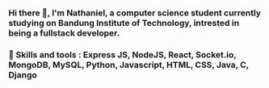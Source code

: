 ### Hi there 👋, I'm Nathaniel, a computer science student currently studying on Bandung Institute of Technology, intrested in being a fullstack developer.

### 🌱 Skills and tools : Express JS, NodeJS, React, Socket.io, MongoDB, MySQL, Python, Javascript, HTML, CSS, Java, C, Django



<!--
**nthnieljson/nthnieljson** is a ✨ _special_ ✨ repository because its `README.md` (this file) appears on your GitHub profile.

Here are some ideas to get you started:

- 🔭 I’m currently working on ...

- 👯 I’m looking to collaborate on ...
- 🤔 I’m looking for help with ...
- 💬 Ask me about ...
- 📫 How to reach me: ...
- 😄 Pronouns: ...
- ⚡ Fun fact: ...
-->
